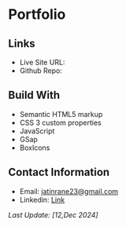 # Portfolio


## Links 
- Live Site URL:
- Github Repo: 

## Build With
- Semantic HTML5 markup
- CSS 3 custom properties
- JavaScript
- GSap
- BoxIcons

## Contact Information

- Email: jatinrane23@gmail.com
- Linkedin: [Link](https://www.linkedin.com/in/jatinrane/)

<em>Last Update: [12,Dec 2024]</em>